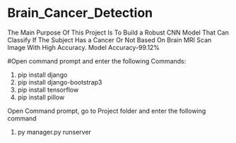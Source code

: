 # Brain_Cancer_Detection
The Main Purpose Of This Project Is To Build a Robust CNN Model That Can Classify If The
Subject Has a Cancer Or Not Based On Brain MRI Scan Image With High Accuracy.
Model Accuracy-99.12%

#Open command prompt and enter the following Commands:
 1. pip install django
 2. pip install django-bootstrap3
 3. pip install tensorflow
 4. pip install pillow


Open Command prompt, go to Project folder and enter the following command
 1. py manager.py runserver

